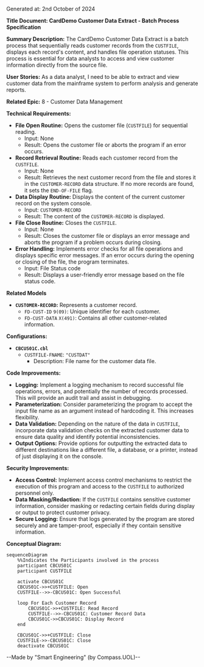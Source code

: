 Generated at: 2nd October of 2024

**Title Document: CardDemo Customer Data Extract - Batch Process Specification**

**Summary Description:**
The CardDemo Customer Data Extract is a batch process that sequentially reads customer records from the `CUSTFILE`, displays each record's content, and handles file operation statuses. This process is essential for data analysts to access and view customer information directly from the source file.

**User Stories:**
As a data analyst, I need to be able to extract and view customer data from the mainframe system to perform analysis and generate reports. 

**Related Epic:** 8 - Customer Data Management

**Technical Requirements:**
- **File Open Routine:** Opens the customer file (`CUSTFILE`) for sequential reading.
  - Input: None
  - Result: Opens the customer file or aborts the program if an error occurs.
- **Record Retrieval Routine:** Reads each customer record from the `CUSTFILE`.
  - Input: None
  - Result: Retrieves the next customer record from the file and stores it in the `CUSTOMER-RECORD` data structure. If no more records are found, it sets the `END-OF-FILE` flag.
- **Data Display Routine:** Displays the content of the current customer record on the system console.
  - Input: `CUSTOMER-RECORD`
  - Result: The content of the `CUSTOMER-RECORD` is displayed.
- **File Close Routine:** Closes the `CUSTFILE`.
  - Input: None
  - Result:  Closes the customer file or displays an error message and aborts the program if a problem occurs during closing.
- **Error Handling:** Implements error checks for all file operations and displays specific error messages. If an error occurs during the opening or closing of the file, the program terminates.
  - Input: File Status code
  - Result: Displays a user-friendly error message based on the file status code.

**Related Models**
- **`CUSTOMER-RECORD`:** Represents a customer record.
  - `FD-CUST-ID` `9(09)`: Unique identifier for each customer.                 
  - `FD-CUST-DATA` `X(491)`: Contains all other customer-related information.     

**Configurations:**
- **`CBCUS01C.cbl`**
  - `CUSTFILE-FNAME`: `"CUSTDAT"`
	- Description: File name for the customer data file.

**Code Improvements:**
- **Logging:** Implement a logging mechanism to record successful file operations, errors, and potentially the number of records processed. This will provide an audit trail and assist in debugging.
- **Parameterization:** Consider parameterizing the program to accept the input file name as an argument instead of hardcoding it. This increases flexibility.
- **Data Validation:**  Depending on the nature of the data in `CUSTFILE`, incorporate data validation checks on the extracted customer data to ensure data quality and identify potential inconsistencies.
- **Output Options:** Provide options for outputting the extracted data to different destinations like a different file, a database, or a printer, instead of just displaying it on the console.

**Security Improvements:**
- **Access Control:** Implement access control mechanisms to restrict the execution of this program and access to the `CUSTFILE` to authorized personnel only.
- **Data Masking/Redaction:**  If the `CUSTFILE` contains sensitive customer information, consider masking or redacting certain fields during display or output to protect customer privacy.
- **Secure Logging:** Ensure that logs generated by the program are stored securely and are tamper-proof, especially if they contain sensitive information.

**Conceptual Diagram:**

```mermaid
sequenceDiagram
    %%Indicates the Participants involved in the process
    participant CBCUS01C
    participant CUSTFILE

    activate CBCUS01C
    CBCUS01C->>+CUSTFILE: Open
    CUSTFILE-->>-CBCUS01C: Open Successful

    loop For Each Customer Record
        CBCUS01C->>+CUSTFILE: Read Record
        CUSTFILE-->>-CBCUS01C: Customer Record Data        
        CBCUS01C->>CBCUS01C: Display Record
    end
    
    CBCUS01C->>+CUSTFILE: Close
    CUSTFILE->>-CBCUS01C: Close    
    deactivate CBCUS01C
```

--Made by "Smart Engineering" (by Compass.UOL)--